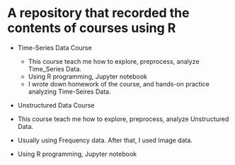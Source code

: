 # A repository that recorded the contents of courses using R

- Time-Series Data Course
  - This course teach me how to explore, preprocess, analyze Time_Series Data.
  - Using R programming, Jupyter notebook
  - I wrote down homework of the course, and hands-on practice analyzing Time-Seires Data.
  
 - Unstructured Data Course
  - This course teach me how to explore, preprocess, analyze Unstructured Data.
  - Usually using Frequency data. After that, I used Image data.
  - Using R programming, Jupyter notebook
  
